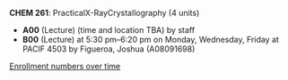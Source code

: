 **CHEM 261**: PracticalX-RayCrystallography (4 units)

- **A00** (Lecture) (time and location TBA) by staff
- **B00** (Lecture) at 5:30 pm–6:20 pm on Monday, Wednesday, Friday at PACIF 4503 by Figueroa, Joshua (A08091698)

[Enrollment numbers over time](./CHEM261.tsv)
